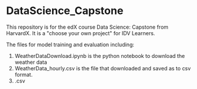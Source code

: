 # DataScience_Capstone

This repository is for the edX course Data Science: Capstone from HarvardX. It is a "choose your own project" for IDV Learners.  

The files for model training and evaluation including: 
1) WeatherDataDownload.ipynb is the python notebook to download the weather data 
2) WeatherData_hourly.csv is the file that downloaded and saved as to csv format.
3) .csv

